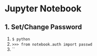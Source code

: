 # Jupyter Notebook

## 1. Set/Change Password

1. `$ python`
2. `>>> from notebook.auth import passwd`
3. ``
<!--stackedit_data:
eyJoaXN0b3J5IjpbMTIzODYzODQxNl19
-->